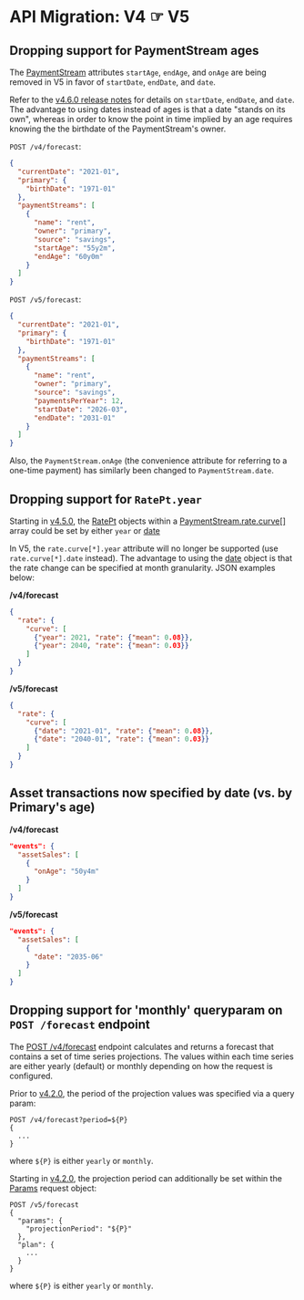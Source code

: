# API Migration: V4 ☞ V5

## Dropping support for PaymentStream ages

The [PaymentStream](https://github.com/newret/fpe-api/blob/master/datatypes.md#PaymentStream) attributes `startAge`, `endAge`, and `onAge` are being removed in V5 in favor of `startDate`, `endDate`, and `date`.

Refer to the [v4.6.0 release notes](https://github.com/newretirement/fpe-api/releases/tag/v4.6.0) for details on `startDate`, `endDate`, and `date`.  The advantage to using dates instead of ages is that a date "stands on its own", whereas in order to know the point in time implied by an age requires knowing the the birthdate of the PaymentStream's owner.

`POST /v4/forecast`:<br/>

```json
{
  "currentDate": "2021-01",
  "primary": {
    "birthDate": "1971-01"
  },
  "paymentStreams": [
    {
      "name": "rent",
      "owner": "primary",
      "source": "savings",
      "startAge": "55y2m",
      "endAge": "60y0m"
    }
  ]
}
```

`POST /v5/forecast`:<br/>


```json
{
  "currentDate": "2021-01",
  "primary": {
    "birthDate": "1971-01"
  },
  "paymentStreams": [
    {
      "name": "rent",
      "owner": "primary",
      "source": "savings",
      "paymentsPerYear": 12,
      "startDate": "2026-03",
      "endDate": "2031-01"
    }
  ]
}
```

Also, the `PaymentStream.onAge` (the convenience attribute for referring to a one-time payment) has similarly been changed to `PaymentStream.date`.


## Dropping support for `RatePt.year`

Starting in [v4.5.0](https://github.com/newretirement/fpe-api/releases/tag/v4.5.0), the [RatePt](https://github.com/newretirement/fpe-api/blob/v4.5.0/datatypes.md.md#ratept) objects within a [PaymentStream.rate.curve\[\]](https://github.com/newretirement/fpe-api/blob/v4.5.0/datatypes.md#PaymentStream) array could be set by either `year` or [date](https://github.com/newretirement/fpe-api/blob/v4.5.0/datatypes.md#Date)

In V5, the `rate.curve[*].year` attribute will no longer be supported (use `rate.curve[*].date` instead).  The advantage to using the [date](https://github.com/newretirement/fpe-api/blob/v4.5.0/datatypes.md#Date) object is that the rate change can be specified at month granularity.  JSON examples below:

__/v4/forecast__<br/>

```json
{
  "rate": {
    "curve": [
      {"year": 2021, "rate": {"mean": 0.08}},
      {"year": 2040, "rate": {"mean": 0.03}}
    ]
  }
}
```

__/v5/forecast__<br/>

```json
{
  "rate": {
    "curve": [
      {"date": "2021-01", "rate": {"mean": 0.08}},
      {"date": "2040-01", "rate": {"mean": 0.03}}
    ]
  }
}
```

## Asset transactions now specified by date (vs. by Primary's age)

__/v4/forecast__<br/>

```json
"events": {
  "assetSales": [
    {
      "onAge": "50y4m"
    }
  ]
}
```

__/v5/forecast__<br/>

```json
"events": {
  "assetSales": [
    {
      "date": "2035-06"
    }
  ]
}
```

## Dropping support for 'monthly' queryparam on `POST /forecast` endpoint

The [POST /v4/forecast](https://github.com/newretirement/fpe-api#post-forecast) endpoint calculates and returns a forecast that contains a set of time series projections.  The values within each time series are either yearly (default) or monthly depending on how the request is configured.

Prior to [v4.2.0](https://github.com/newretirement/fpe-api/releases/tag/v4.2.0), the period of the projection values was specified via a query param:

```
POST /v4/forecast?period=${P}
{
  ...
}
```
where `${P}` is either `yearly` or `monthly`.

Starting in [v4.2.0](https://github.com/newretirement/fpe-api/releases/tag/v4.2.0), the projection period can additionally be set within the [Params](https://github.com/newretirement/fpe-api#params-request-object) request object:

```
POST /v5/forecast
{
  "params": {
    "projectionPeriod": "${P}"
  },
  "plan": {
    ...
  }
}
```
where `${P}` is either `yearly` or `monthly`.
